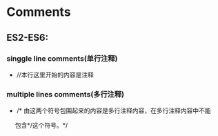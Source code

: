 # Comments 

## ES2-ES6: 

### singgle line comments(单行注释) 
* //本行这里开始的内容是注释 

### multiple lines comments(多行注释) 
* /*  由这两个符号包围起来的内容是多行注释内容，在多行注释内容中不能 

&nbsp;&nbsp;&nbsp;&nbsp;&nbsp;包含*/这个符号。*/ 
